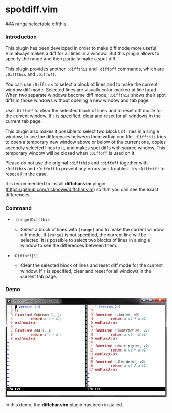 # spotdiff.vim

##A range selectable diffthis

### Introduction

This plugin has been developed in order to make diff mode more useful.
Vim always makes a diff for all lines in a window. But this plugin allows
to specify the range and then partially make a spot diff.

This plugin provides another `:diffthis` and `:diffoff` commands, which are
`:Diffthis` and `:Diffoff`.

You can use `:Diffthis` to select a block of lines and to make the current
window diff mode. Selected lines are visually color-marked at line head.
When two separate windows become diff mode, `:Diffthis` shows their spot diffs
in those windows without opening a new window and tab page.

Use `:Diffoff` to clear the selected block of lines and to reset diff mode
for the current window. If `!` is specified, clear and reset for all windows
in the current tab page.

This plugin also makes it possible to select two blocks of lines in a single
window, to see the differences between them within one file. `:Diffthis` tries
to open a temporary new window above or below of the current one, copies
secondly selected lines to it, and makes spot diffs with source window.
This temporary window will be closed when `:Diffoff` is used on it.

Please do not use the original `:diffthis` and `:diffoff` together with
`:Diffthis` and `:Diffoff` to prevent any errors and troubles. Try `:Diffoff!`
to reset all in the case.

It is recommended to install **diffchar.vim** plugin
(https://github.com/rickhowe/diffchar.vim) so that
you can see the exact differences.

### Command

* `:[range]Diffthis`
  * Select a block of lines with `[range]` and to make the current window
    diff mode. If `[range]` is not specified, the current line will be
    selected. It is possible to select two blocks of lines in a single
    window to see the differences between them.

* `:Diffoff[!]`
  * Clear the selected block of lines and reset diff mode for the current
    window. If `!` is specified, clear and reset for all windows in the
    current tab page.

### Demo

![demo](demo.gif)

In this demo, the **diffchar.vim** plugin has been installed.
